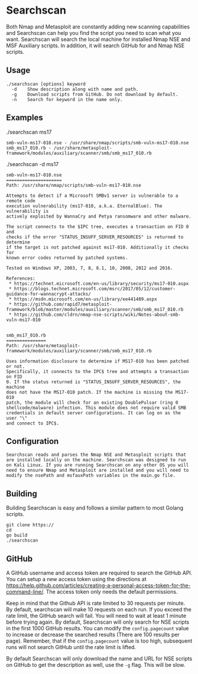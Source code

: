 Searchscan
==========
Both Nmap and Metasploit are constantly adding new scanning capabilities and Searchscan can help you find the script you need to scan what you want. Searchscan will search the local machine for installed Nmap NSE and MSF Auxiliary scripts. In addition, it will search GitHub for and Nmap NSE scripts.

Usage
-----
    ./searchscan [options] keyword
      -d	Show description along with name and path.
      -g	Download scripts from GitHub. Do not download by default.
      -n	Search for keyword in the name only.

Examples
--------
./searchscan ms17

    smb-vuln-ms17-010.nse - /usr/share/nmap/scripts/smb-vuln-ms17-010.nse
    smb_ms17_010.rb - /usr/share/metasploit-framework/modules/auxiliary/scanner/smb/smb_ms17_010.rb

./searchscan -d ms17

    smb-vuln-ms17-010.nse
    =====================
    Path: /usr/share/nmap/scripts/smb-vuln-ms17-010.nse

    Attempts to detect if a Microsoft SMBv1 server is vulnerable to a remote code
    execution vulnerability (ms17-010, a.k.a. EternalBlue). The vulnerability is
    actively exploited by WannaCry and Petya ransomware and other malware.

    The script connects to the $IPC tree, executes a transaction on FID 0 and
    checks if the error "STATUS_INSUFF_SERVER_RESOURCES" is returned to determine
    if the target is not patched against ms17-010. Additionally it checks for
    known error codes returned by patched systems.

    Tested on Windows XP, 2003, 7, 8, 8.1, 10, 2008, 2012 and 2016.

    References:
     * https://technet.microsoft.com/en-us/library/security/ms17-010.aspx
     * https://blogs.technet.microsoft.com/msrc/2017/05/12/customer-guidance-for-wannacrypt-attacks/
     * https://msdn.microsoft.com/en-us/library/ee441489.aspx
     * https://github.com/rapid7/metasploit-framework/blob/master/modules/auxiliary/scanner/smb/smb_ms17_010.rb
     * https://github.com/cldrn/nmap-nse-scripts/wiki/Notes-about-smb-vuln-ms17-010


    smb_ms17_010.rb
    ===============
    Path: /usr/share/metasploit-framework/modules/auxiliary/scanner/smb/smb_ms17_010.rb

    Uses information disclosure to determine if MS17-010 has been patched or not.
    Specifically, it connects to the IPC$ tree and attempts a transaction on FID
    0. If the status returned is "STATUS_INSUFF_SERVER_RESOURCES", the machine
    does not have the MS17-010 patch. If the machine is missing the MS17-010
    patch, the module will check for an existing DoublePulsar (ring 0
    shellcode/malware) infection. This module does not require valid SMB
    credentials in default server configurations. It can log on as the user "\"
    and connect to IPC$.

Configuration
-------------
    Searchscan reads and parses the Nmap NSE and Metasploit scripts that are installed locally on the machine. Searchscan was designed to run on Kali Linux. If you are running Searchscan on any other OS you will need to ensure Nmap and Metasploit are installed and you will need to modify the nsePath and msfauxPath variables in the main.go file.

Building
--------
Building Searchscan is easy and follows a similar pattern to most Golang scripts.

    git clone https://
    cd
    go build
    ./searchscan

GitHub
------
A GitHub username and access token are required to search the GitHub API. You can setup a new access token using the directions at https://help.github.com/articles/creating-a-personal-access-token-for-the-command-line/. The access token only needs the default permissions.

Keep in mind that the Github API is rate limited to 30 requests per minute. By default, searchscan will make 10 requests on each run. If you exceed the rate limit, the GitHub search will fail. You will need to wait at least 1 minute before trying again. By default, Searchscan will only search for NSE scripts in the first 1000 GitHub results. You can modify the `config.pagecount` value to increase or decrease the searched results (There are 100 results per page). Remember, that if the `config.pagecount` value is too high, subsequent runs will not search GitHub until the rate limit is lifted.

By default Searchscan will only download the name and URL for NSE scripts on GitHub to get the description as well, use the `-g` flag. This will be slow.
